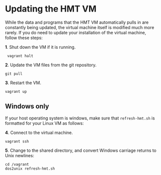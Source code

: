 # Updating the HMT VM #

While the data and programs that the HMT VM automatically pulls in are constantly being updated, the virtual machine itself is modified much more rarely.  If you do need to update your installation of the virtual machine, follow these steps:

**1**.  Shut down the VM if it is running.

     vagrant halt

**2**. Update the VM files from the git repository.

    git pull

**3**.  Restart the VM.

    vagrant up


## Windows only ##

If your host operating  system is windows, make sure that `refresh-hmt.sh`  is formatted for your Linux VM as follows:

**4**.  Connect to the virtual machine.

    vagrant ssh

**5**.  Change to the shared directory, and convert Windows carriage returns to Unix newlines:

    cd /vagrant
    dos2unix refresh-hmt.sh


